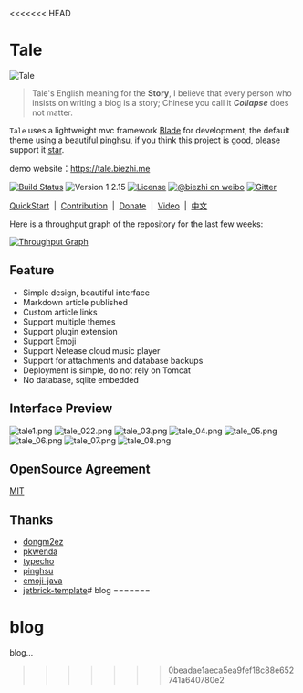 <<<<<<< HEAD
# Tale

![Tale](https://ooo.0o0.ooo/2017/02/27/58b43450c9182.png)

> Tale's English meaning for the **Story**, I believe that every person who insists on writing a blog is a story; Chinese you call it ***Collapse*** does not matter.

`Tale` uses a lightweight mvc framework [Blade](https://github.com/biezhi/blade) for development, the default theme using a beautiful [pinghsu](https://github.com/chakhsu/pinghsu), if you think this project is good, please support it [star]((https://github.com/otale/tale/stargazers)).

demo website：https://tale.biezhi.me

[![Build Status](https://img.shields.io/travis/otale/tale.svg?style=flat-square)](https://travis-ci.org/otale/tale)
![Version 1.2.15](https://img.shields.io/badge/version-1.2.15-yellow.svg?style=flat-square)
[![License](https://img.shields.io/badge/license-MIT-4EB1BA.svg?style=flat-square)](https://github.com/otale/tale/blob/master/LICENSE)
[![@biezhi on weibo](https://img.shields.io/badge/weibo-%40biezhi-red.svg?style=flat-square)](http://weibo.com/u/5238733773)
[![Gitter](https://badges.gitter.im/biezhi/tale-group.svg)](https://gitter.im/tale-group)

[QuickStart](https://github.com/otale/tale/wiki/QuickStart)&nbsp; | &nbsp;[Contribution](https://github.com/otale/tale/issues/new)&nbsp; | &nbsp;[Donate](donate.md)&nbsp; | &nbsp;[Video](video.md)&nbsp; | &nbsp;[中文](README_ZH.md)

Here is a throughput graph of the repository for the last few weeks:

[![Throughput Graph](https://graphs.waffle.io/otale/tale/throughput.svg)](https://waffle.io/otale/tale/metrics/throughput)


## Feature

+ Simple design, beautiful interface
+ Markdown article published
+ Custom article links
+ Support multiple themes
+ Support plugin extension
+ Support Emoji
+ Support Netease cloud music player
+ Support for attachments and database backups
+ Deployment is simple, do not rely on Tomcat
+ No database, sqlite embedded

## Interface Preview

![tale1.png](https://ooo.0o0.ooo/2017/03/04/58ba99604e997.png)
![tale_022.png](https://ooo.0o0.ooo/2017/02/28/58b4686f37836.png)
![tale_03.png](https://ooo.0o0.ooo/2017/02/28/58b4686638460.png)
![tale_04.png](https://ooo.0o0.ooo/2017/02/28/58b4686384fb4.png)
![tale_05.png](https://ooo.0o0.ooo/2017/02/28/58b46869bff5b.png)
![tale_06.png](https://ooo.0o0.ooo/2017/02/28/58b46862ec24e.png)
![tale_07.png](https://ooo.0o0.ooo/2017/02/28/58b46868b1a67.png)
![tale_08.png](https://ooo.0o0.ooo/2017/02/28/58b46866c5898.png)

## OpenSource Agreement

[MIT](LICENSE)

## Thanks

+ [dongm2ez](https://github.com/dongm2ez)
+ [pkwenda](https://github.com/pkwenda)
+ [typecho](https://github.com/typecho/typecho)
+ [pinghsu](https://github.com/chakhsu/pinghsu)
+ [emoji-java](https://github.com/vdurmont/emoji-java)
+ [jetbrick-template](https://github.com/subchen/jetbrick-template-2x)# blog
=======
# blog
blog...
>>>>>>> 0beadae1aeca5ea9fef18c88e652741a640780e2
